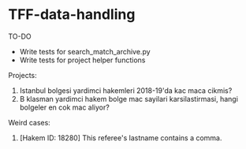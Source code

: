 # TFF-data-handling

TO-DO

- Write tests for search_match_archive.py
- Write tests for project helper functions

Projects:

1) Istanbul bolgesi yardimci hakemleri 2018-19'da kac maca cikmis?
2) B klasman yardimci hakem bolge mac sayilari karsilastirmasi, hangi bolgeler en cok mac aliyor?

Weird cases:

1) [Hakem ID: 18280] This referee's lastname contains a comma.
